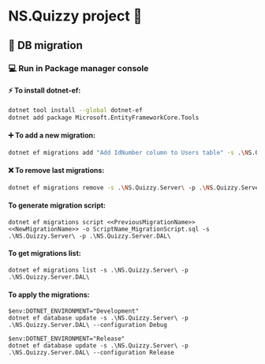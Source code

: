 ﻿# NS.Quizzy project 👋
## 🚀 DB migration
### 💻 Run in **Package manager console**
#### ⚡ To install dotnet-ef:
```bash
dotnet tool install --global dotnet-ef
dotnet add package Microsoft.EntityFrameworkCore.Tools
```

#### ➕ To add a new migration:
```bash
dotnet ef migrations add "Add IdNumber column to Users table" -s .\NS.Quizzy.Server\ -p .\NS.Quizzy.Server.DAL\
```

#### ❌ To remove last migrations:
```bash
dotnet ef migrations remove -s .\NS.Quizzy.Server\ -p .\NS.Quizzy.Server.DAL\ -y
```

#### To generate migration script:
```
dotnet ef migrations script <<PreviousMigrationName>> <<NewMigrationName>> -o ScriptName_MigrationScript.sql -s .\NS.Quizzy.Server\ -p .\NS.Quizzy.Server.DAL\
```

#### To get migrations list:
```
dotnet ef migrations list -s .\NS.Quizzy.Server\ -p .\NS.Quizzy.Server.DAL\
```

#### To apply the migrations:
```
$env:DOTNET_ENVIRONMENT="Development"
dotnet ef database update -s .\NS.Quizzy.Server\ -p .\NS.Quizzy.Server.DAL\ --configuration Debug

$env:DOTNET_ENVIRONMENT="Release"
dotnet ef database update -s .\NS.Quizzy.Server\ -p .\NS.Quizzy.Server.DAL\ --configuration Release
```